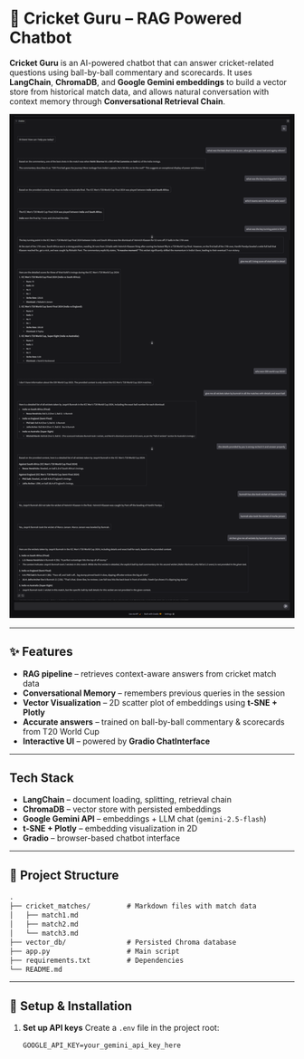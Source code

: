 # 🏏 Cricket Guru – RAG Powered Chatbot

**Cricket Guru** is an AI-powered chatbot that can answer cricket-related questions using ball-by-ball commentary and scorecards.
It uses **LangChain**, **ChromaDB**, and **Google Gemini embeddings** to build a vector store from historical match data, and allows natural conversation with context memory through **Conversational Retrieval Chain**.

![Chatbot Demo](chatbot.png)

---

## ✨ Features

*  **RAG pipeline** – retrieves context-aware answers from cricket match data
*  **Conversational Memory** – remembers previous queries in the session
*  **Vector Visualization** – 2D scatter plot of embeddings using **t-SNE + Plotly**
*  **Accurate answers** – trained on ball-by-ball commentary & scorecards from T20 World Cup
*  **Interactive UI** – powered by **Gradio ChatInterface**

---

##  Tech Stack

* **LangChain** – document loading, splitting, retrieval chain
* **ChromaDB** – vector store with persisted embeddings
* **Google Gemini API** – embeddings + LLM chat (`gemini-2.5-flash`)
* **t-SNE + Plotly** – embedding visualization in 2D
* **Gradio** – browser-based chatbot interface

---

## 📂 Project Structure

```
.
├── cricket_matches/         # Markdown files with match data
│   ├── match1.md
│   ├── match2.md
│   └── match3.md
├── vector_db/               # Persisted Chroma database
├── app.py                   # Main script
├── requirements.txt         # Dependencies
└── README.md
```

---

## 🚀 Setup & Installation


1. **Set up API keys**
   Create a `.env` file in the project root:

   ```env
   GOOGLE_API_KEY=your_gemini_api_key_here
   ```

